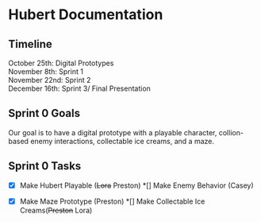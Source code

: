 # Hubert Documentation

## Timeline
October 25th: Digital Prototypes <br>
November 8th: Sprint 1 <br>
November 22nd: Sprint 2 <br>
December 16th: Sprint 3/ Final Presentation <br>

## Sprint 0 Goals
Our goal is to have a digital prototype with a playable character, collion-based enemy interactions, collectable ice creams, and a maze.
## Sprint 0 Tasks
*[X] Make Hubert Playable (~~Lora~~ Preston)
*[] Make Enemy Behavior (Casey)
*[X] Make Maze Prototype (Preston)
*[] Make Collectable Ice Creams(~~Preston~~ Lora)

